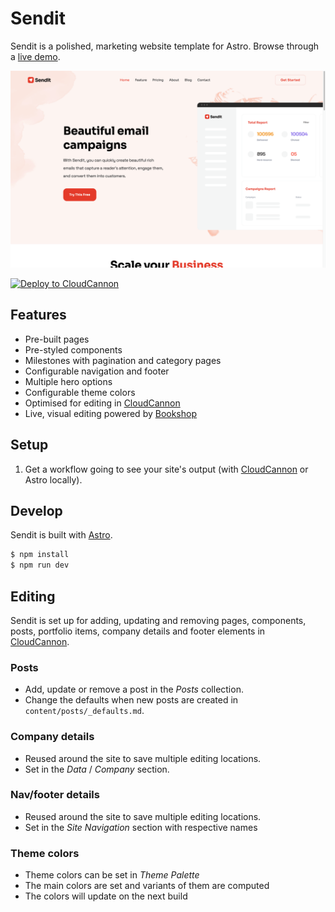# Sendit

Sendit is a polished, marketing website template for Astro. Browse through a [live demo](https://top-quail.cloudvent.net/).

![Sendit template screenshot](public/images/_screenshot.png)

[![Deploy to CloudCannon](https://buttons.cloudcannon.com/deploy.svg)](https://app.cloudcannon.com/register#sites/connect/github/CloudCannon/sendit-astro-template)

## Features

- Pre-built pages
- Pre-styled components
- Milestones with pagination and category pages
- Configurable navigation and footer
- Multiple hero options
- Configurable theme colors
- Optimised for editing in [CloudCannon](https://cloudcannon.com/)
- Live, visual editing powered by [Bookshop](https://github.com/CloudCannon/bookshop)

## Setup

1. Get a workflow going to see your site's output (with [CloudCannon](https://app.cloudcannon.com/)
   or Astro locally).

## Develop

Sendit is built with [Astro](https://astro.build/).

```bash
$ npm install
$ npm run dev
```

## Editing

Sendit is set up for adding, updating and removing pages, components, posts, portfolio items, company details and footer elements in [CloudCannon](https://app.cloudcannon.com/).

### Posts

- Add, update or remove a post in the _Posts_ collection.
- Change the defaults when new posts are created in `content/posts/_defaults.md`.

### Company details

- Reused around the site to save multiple editing locations.
- Set in the _Data_ / _Company_ section.

### Nav/footer details

- Reused around the site to save multiple editing locations.
- Set in the _Site Navigation_ section with respective names

### Theme colors

- Theme colors can be set in  _Theme Palette_
- The main colors are set and variants of them are computed
- The colors will update on the next build
